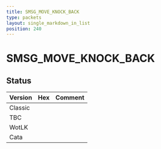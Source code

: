 ```yaml
---
title: SMSG_MOVE_KNOCK_BACK
type: packets
layout: single_markdown_in_list
position: 240
---
```


# SMSG_MOVE_KNOCK_BACK

## Status

Version | Hex | Comment
---------- | ---------- | ---------- 
Classic |  |  
TBC |  |  
WotLK |  |  
Cata |  |  
